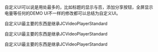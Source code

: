 自定义UI可以说是用处最多的，比如标题的显示与否，添加分享按钮，全屏显示电量等任何的DEMO UI不一样的修改都可以总结为自定义UI。

自定义UI最主要的东西是继承JCVideoPlayerStandard

自定义UI最主要的东西是继承JCVideoPlayerStandard

自定义UI最主要的东西是继承JCVideoPlayerStandard
